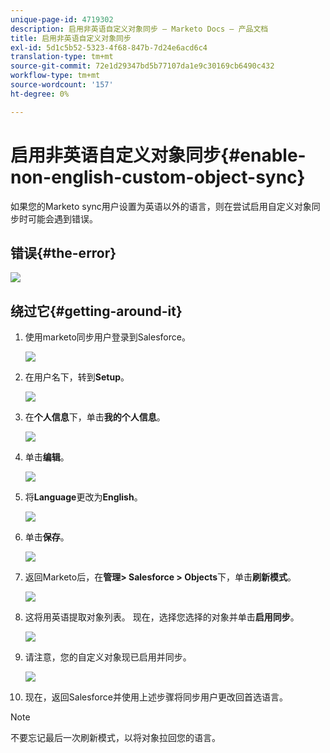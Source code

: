 ```yaml
---
unique-page-id: 4719302
description: 启用非英语自定义对象同步 — Marketo Docs — 产品文档
title: 启用非英语自定义对象同步
exl-id: 5d1c5b52-5323-4f68-847b-7d24e6acd6c4
translation-type: tm+mt
source-git-commit: 72e1d29347bd5b77107da1e9c30169cb6490c432
workflow-type: tm+mt
source-wordcount: '157'
ht-degree: 0%

---
```


# 启用非英语自定义对象同步{#enable-non-english-custom-object-sync}

如果您的Marketo sync用户设置为英语以外的语言，则在尝试启用自定义对象同步时可能会遇到错误。

## 错误{#the-error}

![](assets/image2014-12-10-13-3a17-3a51.png)

## 绕过它{#getting-around-it}

1. 使用marketo同步用户登录到Salesforce。

   ![](assets/image2014-12-10-13-3a18-3a1.png)

1. 在用户名下，转到&#x200B;**Setup**。

   ![](assets/image2014-12-10-13-3a18-3a11.png)

1. 在&#x200B;**个人信息**&#x200B;下，单击&#x200B;**我的个人信息**。

   ![](assets/image2014-12-10-13-3a18-3a22.png)

1. 单击&#x200B;**编辑**。

   ![](assets/image2014-12-10-13-3a18-3a32.png)

1. 将&#x200B;**Language**&#x200B;更改为&#x200B;**English**。

   ![](assets/image2014-12-10-13-3a18-3a45.png)

1. 单击&#x200B;**保存**。

   ![](assets/image2014-12-10-13-3a18-3a55.png)

1. 返回Marketo后，在&#x200B;**管理> Salesforce > Objects**&#x200B;下，单击&#x200B;**刷新模式**。

   ![](assets/image2014-12-10-13-3a19-3a6.png)

1. 这将用英语提取对象列表。 现在，选择您选择的对象并单击&#x200B;**启用同步**。

   ![](assets/image2014-12-10-13-3a19-3a16.png)

1. 请注意，您的自定义对象现已启用并同步。

   ![](assets/image2014-12-10-13-3a19-3a26.png)

1. 现在，返回Salesforce并使用上述步骤将同步用户更改回首选语言。

>[!NOTE]
>
>不要忘记最后一次刷新模式，以将对象拉回您的语言。
